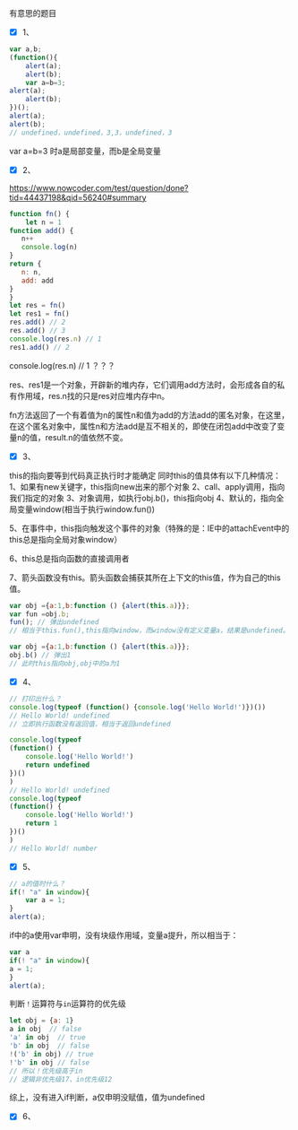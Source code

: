 有意思的题目

- [x] 1、

```js
var a,b;
(function(){
	alert(a);
	alert(b);
	var a=b=3;
alert(a);
	alert(b);
})();
alert(a);
alert(b);
// undefined，undefined，3,3，undefined，3
```

var a=b=3 时a是局部变量，而b是全局变量

- [x] 2、

https://www.nowcoder.com/test/question/done?tid=44437198&qid=56240#summary

```js
function fn() {
	let n = 1
function add() {
   n++
   console.log(n)
}
return {
   n: n,
   add: add
}
}
let res = fn()
let res1 = fn()
res.add() // 2
res.add() // 3
console.log(res.n) // 1
res1.add() // 2
```

console.log(res.n) // 1 ？？？

res、res1是一个对象，开辟新的堆内存，它们调用add方法时，会形成各自的私有作用域，res.n找的只是res对应堆内存中n。

fn方法返回了一个有着值为n的属性n和值为add的方法add的匿名对象，在这里，在这个匿名对象中，属性n和方法add是互不相关的，即使在闭包add中改变了变量n的值，result.n的值依然不变。

- [x] 3、

this的指向要等到代码真正执行时才能确定
同时this的值具体有以下几种情况：
1、如果有new关键字，this指向new出来的那个对象
2、call、apply调用，指向我们指定的对象
3、对象调用，如执行obj.b()，this指向obj
4、默认的，指向全局变量window(相当于执行window.fun())

5、在事件中，this指向触发这个事件的对象（特殊的是：IE中的attachEvent中的this总是指向全局对象window）

6、this总是指向函数的直接调用者

7、箭头函数没有this。箭头函数会捕获其所在上下文的this值，作为自己的this值。

```js
var obj ={a:1,b:function () {alert(this.a)}}; 
var fun =obj.b; 
fun(); // 弹出undefined
// 相当于this.fun(),this指向window，而window没有定义变量a，结果是undefined。

var obj ={a:1,b:function () {alert(this.a)}}; 
obj.b() // 弹出1
// 此时this指向obj,obj中的a为1
```

- [x] 4、

```js
// 打印出什么？
console.log(typeof (function() {console.log('Hello World!')})())
// Hello World! undefined
// 立即执行函数没有返回值，相当于返回undefined

console.log(typeof 
(function() {
	console.log('Hello World!')
	return undefined
})()
)
// Hello World! undefined
console.log(typeof 
(function() {
	console.log('Hello World!')
	return 1
})()
)
// Hello World! number
```

- [x] 5、

```js
// a的值时什么？
if(! "a" in window){
	var a = 1;
}
alert(a);
```

if中的a使用var申明，没有块级作用域，变量a提升，所以相当于：

```js
var a
if(! "a" in window){
a = 1;
}
alert(a);
```

判断`！`运算符与`in`运算符的优先级

```js
let obj = {a: 1}
a in obj  // false
'a' in obj  // true
'b' in obj  // false
!('b' in obj) // true
!'b' in obj // false
// 所以！优先级高于in
// 逻辑非优先级17、in优先级12
```

综上，没有进入if判断，a仅申明没赋值，值为undefined

- [x] 6、





